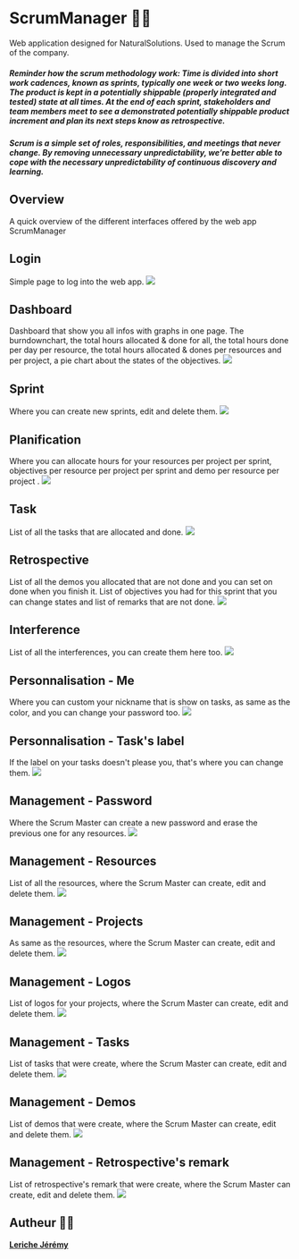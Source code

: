 # ScrumManager 📃📌 

Web application designed for NaturalSolutions. Used to manage the Scrum of the company. 

<h5><i>Reminder how the scrum methodology work:</i> Time is divided into short work cadences, known as sprints, typically one week or two weeks long. The product is kept in a potentially shippable (properly integrated and tested) state at all times. At the end of each sprint, stakeholders and team members meet to see a demonstrated potentially shippable product increment and plan its next steps know as retrospective.</h5>
 
<h5>Scrum is a simple set of roles, responsibilities, and meetings that never change. By removing unnecessary unpredictability, we’re better able to cope with the necessary unpredictability of continuous discovery and learning.</h5>

## Overview

A quick overview of the different interfaces offered by the web app ScrumManager

## Login 
Simple page to log into the web app.
<img src="https://i.imgur.com/qvCh774.jpg"/> 

## Dashboard
Dashboard that show you all infos with graphs in one page. The burndownchart, the total hours allocated & done for all, the total hours done per day per resource, the total hours allocated & dones per resources and per project, a pie chart about the states of the objectives.
<img src="https://i.imgur.com/LX8pJXu.png"/> 

## Sprint
Where you can create new sprints, edit and delete them.
<img src="https://i.imgur.com/ZLlIUUV.png"/> 

## Planification
Where you can allocate hours for your resources per project per sprint, objectives per resource per project per sprint and demo per resource per project .
<img src="https://i.imgur.com/ZfrEWrg.png"/> 

## Task
List of all the tasks that are allocated and done.
<img src="https://i.imgur.com/aYYb3xo.png"/> 

## Retrospective
List of all the demos you allocated that are not done and you can set on done when you finish it. List of objectives you had for this sprint that you can change states and list of remarks that are not done.
<img src="https://i.imgur.com/wS5OmaV.png"/> 

## Interference
List of all the interferences, you can create them here too.
<img src="https://i.imgur.com/PpBk0U5.png"/> 

## Personnalisation - Me
Where you can custom your nickname that is show on tasks, as same as the color, and you can change your password too.
<img src="https://i.imgur.com/BBF4bwM.png"/> 

## Personnalisation - Task's label
If the label on your tasks doesn't please you, that's where you can change them.
<img src="https://i.imgur.com/0Wm9YFh.png"/>

## Management - Password
Where the Scrum Master can create a new password and erase the previous one for any resources.
<img src="https://i.imgur.com/tCUaDyx.png"/>

## Management - Resources
List of all the resources, where the Scrum Master can create, edit and delete them.
<img src="https://i.imgur.com/3YqjNHf.png"/>

## Management - Projects
As same as the resources, where the Scrum Master can create, edit and delete them.
<img src="https://i.imgur.com/Fafm2TN.png"/>

## Management - Logos
List of logos for your projects, where the Scrum Master can create, edit and delete them.
<img src="https://i.imgur.com/mk9gbqU.png"/>

## Management - Tasks
List of tasks that were create, where the Scrum Master can create, edit and delete them.
<img src="https://i.imgur.com/4XfVJbW.png"/>

## Management - Demos
List of demos that were create, where the Scrum Master can create, edit and delete them.
<img src="https://i.imgur.com/YQ8Dpsp.png"/>

## Management - Retrospective's remark
List of retrospective's remark that were create, where the Scrum Master can create, edit and delete them.
<img src="https://i.imgur.com/2uPWn5v.png"/>

## Autheur 👨‍💻

**[Leriche Jérémy](http://LericheJeremy.fr/)**
